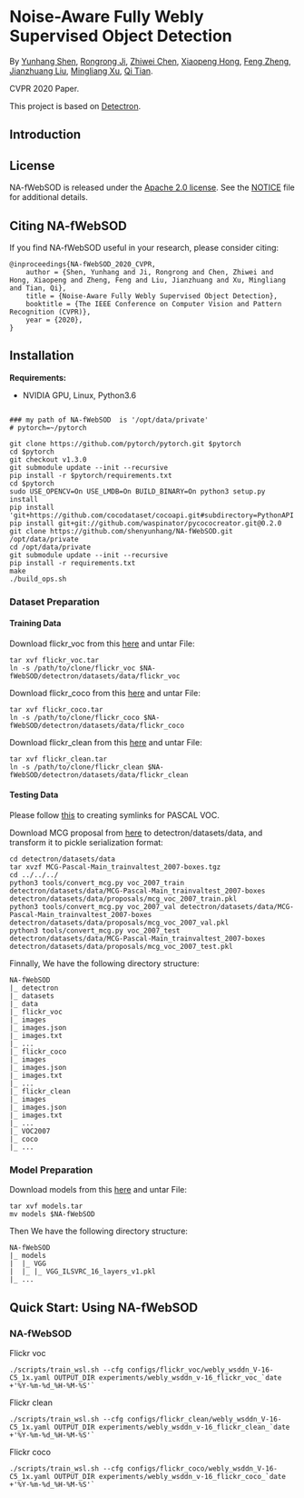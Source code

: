 # Noise-Aware Fully Webly Supervised Object Detection

By [Yunhang Shen](), [Rongrong Ji](), [Zhiwei Chen](), [Xiaopeng Hong](), [Feng Zheng](), [Jianzhuang Liu](), [Mingliang Xu](), [Qi Tian]().

CVPR 2020 Paper.

This project is based on [Detectron](https://github.com/facebookresearch/Detectron).


## Introduction



## License

NA-fWebSOD is released under the [Apache 2.0 license](https://github.com/shenyunhang/NA-fWebSOD/blob/NA-fWebSOD/LICENSE). See the [NOTICE](https://github.com/shenyunhang/NA-fWebSOD/blob/NA-fWebSOD/NOTICE) file for additional details.


## Citing NA-fWebSOD

If you find NA-fWebSOD useful in your research, please consider citing:

```
@inproceedings{NA-fWebSOD_2020_CVPR,
	author = {Shen, Yunhang and Ji, Rongrong and Chen, Zhiwei and Hong, Xiaopeng and Zheng, Feng and Liu, Jianzhuang and Xu, Mingliang and Tian, Qi},
	title = {Noise-Aware Fully Webly Supervised Object Detection},
	booktitle = {The IEEE Conference on Computer Vision and Pattern Recognition (CVPR)},
	year = {2020},
}   
```


## Installation

**Requirements:**

- NVIDIA GPU, Linux, Python3.6


```

### my path of NA-fWebSOD  is '/opt/data/private'
# pytorch=~/pytorch

git clone https://github.com/pytorch/pytorch.git $pytorch
cd $pytorch
git checkout v1.3.0
git submodule update --init --recursive
pip install -r $pytorch/requirements.txt
cd $pytorch
sudo USE_OPENCV=On USE_LMDB=On BUILD_BINARY=On python3 setup.py install
pip install 'git+https://github.com/cocodataset/cocoapi.git#subdirectory=PythonAPI'
pip install git+git://github.com/waspinator/pycococreator.git@0.2.0
git clone https://github.com/shenyunhang/NA-fWebSOD.git /opt/data/private
cd /opt/data/private
git submodule update --init --recursive
pip install -r requirements.txt
make
./build_ops.sh
```

### Dataset Preparation
#### Training Data
Download flickr_voc from this [here](https://1drv.ms/u/s!Am1oWgo9554dgQhBFu9FBPeCqjpz?e=WcVh9O) and untar File:
```
tar xvf flickr_voc.tar
ln -s /path/to/clone/flickr_voc $NA-fWebSOD/detectron/datasets/data/flickr_voc
```

Download flickr_coco from this [here](https://1drv.ms/u/s!Am1oWgo9554dgQhBFu9FBPeCqjpz?e=WcVh9O) and untar File:
```
tar xvf flickr_coco.tar
ln -s /path/to/clone/flickr_coco $NA-fWebSOD/detectron/datasets/data/flickr_coco
```

Download flickr_clean from this [here](https://1drv.ms/u/s!Am1oWgo9554dgQhBFu9FBPeCqjpz?e=WcVh9O) and untar File:
```
tar xvf flickr_clean.tar
ln -s /path/to/clone/flickr_clean $NA-fWebSOD/detectron/datasets/data/flickr_clean
```

#### Testing Data

Please follow [this](https://github.com/shenyunhang/NA-fWebSOD/blob/NA-fWebSOD/detectron/datasets/data/README.md#creating-symlinks-for-pascal-voc) to creating symlinks for PASCAL VOC.

Download MCG proposal from [here](https://www2.eecs.berkeley.edu/Research/Projects/CS/vision/grouping/mcg/) to detectron/datasets/data, and transform it to pickle serialization format:
```
cd detectron/datasets/data
tar xvzf MCG-Pascal-Main_trainvaltest_2007-boxes.tgz
cd ../../../
python3 tools/convert_mcg.py voc_2007_train detectron/datasets/data/MCG-Pascal-Main_trainvaltest_2007-boxes detectron/datasets/data/proposals/mcg_voc_2007_train.pkl
python3 tools/convert_mcg.py voc_2007_val detectron/datasets/data/MCG-Pascal-Main_trainvaltest_2007-boxes detectron/datasets/data/proposals/mcg_voc_2007_val.pkl
python3 tools/convert_mcg.py voc_2007_test detectron/datasets/data/MCG-Pascal-Main_trainvaltest_2007-boxes detectron/datasets/data/proposals/mcg_voc_2007_test.pkl
```

Finnally, We have the following directory structure:
```
NA-fWebSOD
|_ detectron
|_ datasets
|_ data
|_ flickr_voc
|_ images
|_ images.json
|_ images.txt
|_ ...
|_ flickr_coco
|_ images
|_ images.json
|_ images.txt
|_ ...
|_ flickr_clean
|_ images
|_ images.json
|_ images.txt
|_ ...
|_ VOC2007
|_ coco
|_ ...
```

### Model Preparation

Download models from this [here](https://1drv.ms/u/s!Am1oWgo9554dgQhBFu9FBPeCqjpz?e=WcVh9O) and untar File:
```
tar xvf models.tar
mv models $NA-fWebSOD
```

Then We have the following directory structure:
```
NA-fWebSOD
|_ models
|  |_ VGG
|  |_ |_ VGG_ILSVRC_16_layers_v1.pkl
|_ ...
```

## Quick Start: Using NA-fWebSOD
### NA-fWebSOD

Flickr voc
```
./scripts/train_wsl.sh --cfg configs/flickr_voc/webly_wsddn_V-16-C5_1x.yaml OUTPUT_DIR experiments/webly_wsddn_v-16_flickr_voc_`date +'%Y-%m-%d_%H-%M-%S'`
```

Flickr clean
```
./scripts/train_wsl.sh --cfg configs/flickr_clean/webly_wsddn_V-16-C5_1x.yaml OUTPUT_DIR experiments/webly_wsddn_v-16_flickr_clean_`date +'%Y-%m-%d_%H-%M-%S'`
```

Flickr coco
```
./scripts/train_wsl.sh --cfg configs/flickr_coco/webly_wsddn_V-16-C5_1x.yaml OUTPUT_DIR experiments/webly_wsddn_v-16_flickr_coco_`date +'%Y-%m-%d_%H-%M-%S'`
```
